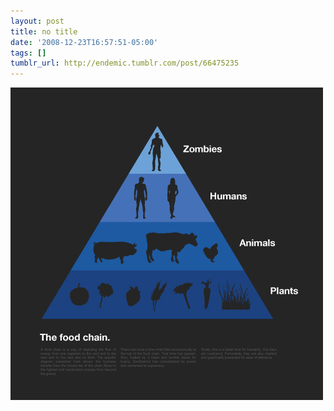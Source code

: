 ```yaml
---
layout: post
title: no title
date: '2008-12-23T16:57:51-05:00'
tags: []
tumblr_url: http://endemic.tumblr.com/post/66475235
---
```

 ![](/tumblr_files/GozJ8yit3hun7m5pXBAr6tnDo1_500.jpg)  
